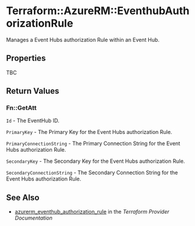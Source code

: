 # Terraform::AzureRM::EventhubAuthorizationRule

Manages a Event Hubs authorization Rule within an Event Hub.

## Properties

TBC

## Return Values

### Fn::GetAtt

`Id` - The EventHub ID.

`PrimaryKey` - The Primary Key for the Event Hubs authorization Rule.

`PrimaryConnectionString` - The Primary Connection String for the Event Hubs authorization Rule.

`SecondaryKey` - The Secondary Key for the Event Hubs authorization Rule.

`SecondaryConnectionString` - The Secondary Connection String for the Event Hubs authorization Rule.

## See Also

* [azurerm_eventhub_authorization_rule](https://www.terraform.io/docs/providers/azurerm/r/eventhub_authorization_rule.html) in the _Terraform Provider Documentation_